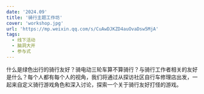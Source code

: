 ```yaml
---
date: '2024.09'
title: '骑行主题工作坊'
cover: 'workshop.jpg'
url: 'https://mp.weixin.qq.com/s/CuAwDJKZD4auOvaDsw5MjA'
tags:
  - 线下活动
  - 脑洞大开
  - 参与式
---
```


什么是绿色出行的骑行友好？骑电动三轮车算不算骑行？与骑行工作者相关的友好是什么？每个人都有每个人的视角，我们将通过从探访社区自行车修理店出发，一起来自定义骑行游戏角色和深入讨论，探索一个关于骑行友好打怪的游戏。
